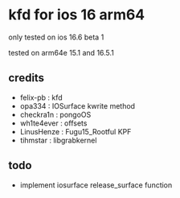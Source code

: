 # kfd for ios 16 arm64  
only tested on ios 16.6 beta 1  

tested on arm64e 15.1 and 16.5.1

## credits
 - felix-pb : kfd
 - opa334 : IOSurface kwrite method
 - checkra1n : pongoOS
 - wh1te4ever : offsets
 - LinusHenze : Fugu15_Rootful KPF
 - tihmstar : libgrabkernel

## todo
 - implement iosurface release_surface function
